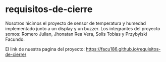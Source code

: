 # requisitos-de-cierre

Nosotros hicimos el proyecto de sensor de temperatura y humedad implementado junto a un display y un buzzer. Los integrantes del proyecto somos: Romero Julian, Jhonatan Rea Vera, Solis Tobias y Przybylski Facundo.

El link de nuestra pagina del proyecto: https://facu186.github.io/requisitos-de-cierre/

